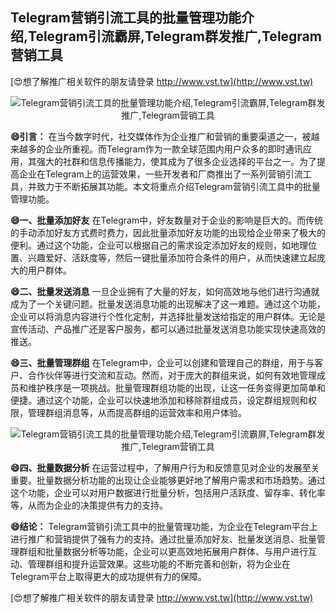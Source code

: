 ## **Telegram营销引流工具的批量管理功能介绍,Telegram引流霸屏,Telegram群发推广,Telegram营销工具**

[😍想了解推广相关软件的朋友请登录 http://www.vst.tw](http://www.vst.tw)

 <center><img src="https://vst.tw/MP4/tuiguang/png/6.png" alt="Telegram营销引流工具的批量管理功能介绍,Telegram引流霸屏,Telegram群发推广,Telegram营销工具"></center>

**😄引言：**
在当今数字时代，社交媒体作为企业推广和营销的重要渠道之一，被越来越多的企业所重视。而Telegram作为一款全球范围内用户众多的即时通讯应用，其强大的社群和信息传播能力，使其成为了很多企业选择的平台之一。为了提高企业在Telegram上的运营效果，一些开发者和厂商推出了一系列营销引流工具，并致力于不断拓展其功能。本文将重点介绍Telegram营销引流工具中的批量管理功能。

**😄一、批量添加好友**
在Telegram中，好友数量对于企业的影响是巨大的。而传统的手动添加好友方式费时费力，因此批量添加好友功能的出现给企业带来了极大的便利。通过这个功能，企业可以根据自己的需求设定添加好友的规则，如地理位置、兴趣爱好、活跃度等，然后一键批量添加符合条件的用户，从而快速建立起庞大的用户群体。

**😄二、批量发送消息**
一旦企业拥有了大量的好友，如何高效地与他们进行沟通就成为了一个关键问题。批量发送消息功能的出现解决了这一难题。通过这个功能，企业可以将消息内容进行个性化定制，并选择批量发送给指定的用户群体。无论是宣传活动、产品推广还是客户服务，都可以通过批量发送消息功能实现快速高效的推送。

**😄三、批量管理群组**
在Telegram中，企业可以创建和管理自己的群组，用于与客户、合作伙伴等进行交流和互动。然而，对于庞大的群组来说，如何有效地管理成员和维护秩序是一项挑战。批量管理群组功能的出现，让这一任务变得更加简单和便捷。通过这个功能，企业可以快速地添加和移除群组成员，设定群组规则和权限，管理群组消息等，从而提高群组的运营效率和用户体验。

 <center><img src="https://vst.tw/MP4/tuiguang/png/1.png" alt="Telegram营销引流工具的批量管理功能介绍,Telegram引流霸屏,Telegram群发推广,Telegram营销工具"></center>

**😄四、批量数据分析**
在运营过程中，了解用户行为和反馈意见对企业的发展至关重要。批量数据分析功能的出现让企业能够更好地了解用户需求和市场趋势。通过这个功能，企业可以对用户数据进行批量分析，包括用户活跃度、留存率、转化率等，从而为企业的决策提供有力的支持。

**😄结论：**
Telegram营销引流工具中的批量管理功能，为企业在Telegram平台上进行推广和营销提供了强有力的支持。通过批量添加好友、批量发送消息、批量管理群组和批量数据分析等功能，企业可以更高效地拓展用户群体、与用户进行互动、管理群组和提升运营效果。这些功能的不断完善和创新，将为企业在Telegram平台上取得更大的成功提供有力的保障。

[😍想了解推广相关软件的朋友请登录 http://www.vst.tw](http://www.vst.tw)



